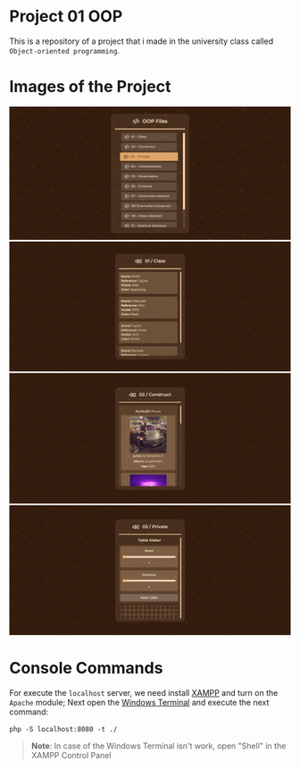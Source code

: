 # Project 01 OOP
This is a repository of a project that i made in the university class called `Object-oriented programming`.

# Images of the Project
![Main Page](img/main.png)
![Class Page](img/01class.png)
![Construct Page](img/02construct.png)
![Private Page](img/03private.png)

# Console Commands
For execute the `localhost` server, we need install [XAMPP](https://www.apachefriends.org/es/index.html) and turn on the `Apache` module; Next open the [Windows Terminal](https://github.com/microsoft/terminal) and execute the next command:

```
php -S localhost:8080 -t ./
```

> **Note**: In case of the Windows Terminal isn't work, open "Shell" in the XAMPP Control Panel 
